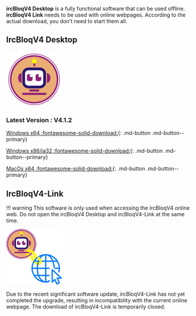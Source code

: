 **ircBloqV4 Desktop** is a fully functional software that can be used offline. **ircBloqV4 Link** needs to be used with online webpages. According to the actual download, you don’t need to start them all.

## IrcBloqV4 Desktop

![](assets/IrcBloq.png)

### Latest Version : V4.1.2

[Windows x64 :fontawesome-solid-download:](https://github.com/ircbloqcc/ircbloq-releases/releases/download/V4.1.2/ircBloqV4Desktop-4.1.2-win-x64.zip){: .md-button  .md-button--primary}

[Windows x86/ia32 :fontawesome-solid-download:](https://github.com/ircbloqcc/ircbloq-releases/releases/download/V4.1.2/ircBloqV4Desktop-4.1.2-win-x86.zip){: .md-button  .md-button--primary}

[MacOs x64 :fontawesome-solid-download:](https://github.com/ircbloqcc/ircbloq-releases/releases/download/V4.1.2/ircBloqV4Desktop-4.1.2-mac.zip){: .md-button  .md-button--primary}

## IrcBloqV4-Link

!!! warning
    This software is only used when accessing the ircBloqV4 online web. Do not open the ircBloqV4 Desktop and ircBloqV4-Link at the same time.

![](assets/IrcBloq-Link.png) 

Due to the recent significant software update, ircBloqV4-Link has not yet completed the upgrade, resulting in incompatibility with the current online webpage. The download of ircBloqV4-Link is temporarily closed.